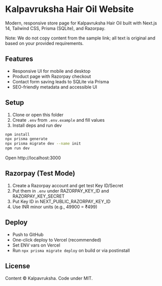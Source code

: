 # Kalpavruksha Hair Oil Website

Modern, responsive store page for Kalpavruksha Hair Oil built with Next.js 14, Tailwind CSS, Prisma (SQLite), and Razorpay.

Note: We do not copy content from the sample link; all text is original and based on your provided requirements.

## Features
- Responsive UI for mobile and desktop
- Product page with Razorpay checkout
- Contact form saving leads to SQLite via Prisma
- SEO-friendly metadata and accessible UI

## Setup
1. Clone or open this folder
2. Create `.env` from `.env.example` and fill values
3. Install deps and run dev

```bash
npm install
npx prisma generate
npx prisma migrate dev --name init
npm run dev
```

Open http://localhost:3000

## Razorpay (Test Mode)
1. Create a Razorpay account and get test Key ID/Secret
2. Put them in `.env` under RAZORPAY_KEY_ID and RAZORPAY_KEY_SECRET
3. Put Key ID in NEXT_PUBLIC_RAZORPAY_KEY_ID
4. Use INR minor units (e.g., 49900 = ₹499)

## Deploy
- Push to GitHub
- One-click deploy to Vercel (recommended)
- Set ENV vars on Vercel
- Run `npx prisma migrate deploy` on build or via postinstall

## License
Content © Kalpavruksha. Code under MIT.
